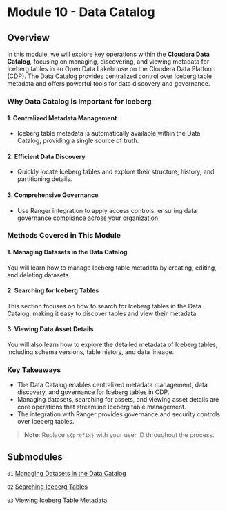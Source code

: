 # Module 10 - Data Catalog

## Overview

In this module, we will explore key operations within the **Cloudera Data Catalog**, focusing on managing, discovering, and viewing metadata for Iceberg tables in an Open Data Lakehouse on the Cloudera Data Platform (CDP). The Data Catalog provides centralized control over Iceberg table metadata and offers powerful tools for data discovery and governance.

### Why Data Catalog is Important for Iceberg

#### 1. Centralized Metadata Management

- Iceberg table metadata is automatically available within the Data Catalog, providing a single source of truth.

#### 2. Efficient Data Discovery

- Quickly locate Iceberg tables and explore their structure, history, and partitioning details.

#### 3. Comprehensive Governance

- Use Ranger integration to apply access controls, ensuring data governance compliance across your organization.

### Methods Covered in This Module

#### 1. Managing Datasets in the Data Catalog

You will learn how to manage Iceberg table metadata by creating, editing, and deleting datasets.

#### 2. Searching for Iceberg Tables

This section focuses on how to search for Iceberg tables in the Data Catalog, making it easy to discover tables and view their metadata.

#### 3. Viewing Data Asset Details

You will also learn how to explore the detailed metadata of Iceberg tables, including schema versions, table history, and data lineage.

### Key Takeaways

- The Data Catalog enables centralized metadata management, data discovery, and governance for Iceberg tables in CDP.
- Managing datasets, searching for assets, and viewing asset details are core operations that streamline Iceberg table management.
- The integration with Ranger provides governance and security controls over Iceberg tables.

> **Note**: Replace `${prefix}` with your user ID throughout the process.

## Submodules

`01` [Managing Datasets in the Data Catalog](DataCatalog_ManagingDatasets.md)

`02` [Searching Iceberg Tables](DataCatalog_Search.md)

`03` [Viewing Iceberg Table Metadata](DataCatalog_ViewingMetadata.md)
